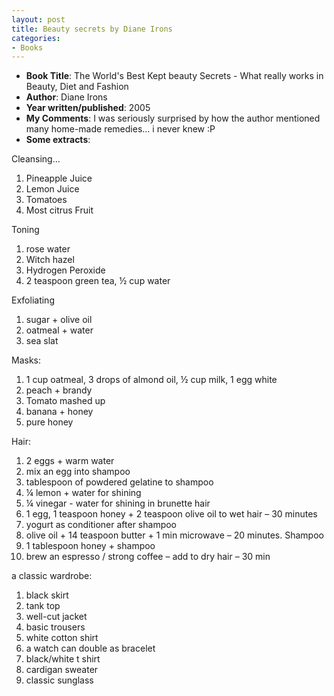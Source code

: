```yaml
---
layout: post
title: Beauty secrets by Diane Irons
categories:
- Books
---
```




- **Book Title**: The World's Best Kept beauty Secrets - What really works in Beauty, Diet and Fashion
- **Author**: Diane Irons
- **Year written/published**: 2005
- **My Comments**: I was seriously surprised by how the author mentioned many home-made remedies... i never knew :P
- **Some extracts**:

Cleansing…

1. Pineapple Juice
2. Lemon Juice
3. Tomatoes
4. Most citrus Fruit

Toning

1. rose water
2. Witch hazel
3. Hydrogen Peroxide
4. 2 teaspoon green tea, ½ cup water

Exfoliating

1. sugar + olive oil
2. oatmeal + water
3. sea slat

Masks:

1. 1 cup oatmeal, 3 drops of almond oil, ½ cup milk, 1 egg white
2. peach + brandy
3. Tomato mashed up
4. banana + honey
5. pure honey

Hair:

1. 2 eggs + warm water
2. mix an egg into shampoo
3. tablespoon of powdered gelatine to shampoo
4. ¼ lemon + water for shining
5. ¼ vinegar - water for shining in brunette hair
6. 1 egg, 1 teaspoon honey + 2 teaspoon olive oil to wet hair – 30 minutes
7. yogurt as conditioner after shampoo
8. olive oil + 14 teaspoon butter + 1 min microwave – 20 minutes. Shampoo
9. 1 tablespoon honey + shampoo
10. brew an espresso / strong coffee – add to dry hair – 30 min

a classic wardrobe:

1. black skirt
2. tank top
3. well-cut jacket
4. basic trousers
5. white cotton shirt
6. a watch can double as bracelet
7. black/white t shirt
8. cardigan sweater
9. classic sunglass
